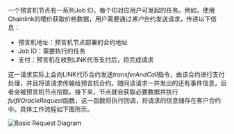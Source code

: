 一个预言机节点有一系列Job ID，每个ID对应用户可发起的任务。例如，使用Chainlink的喂价获取价格数据，用户需要通过*客户*合约发送请求，传递以下信息：

 - 预言机地址：预言机节点部署的合约地址
 - Job ID：需要执行的任务
 - 支付：预言机在收到LINK代币支付后，将完成请求

这一请求实际上会向LINK代币合约发送*transferAndCall*指令，由该合约进行支付处理，并且将该请求传输给预言机合约。随同该请求一并发出的还有事件信息，后者会被预言机节点拾取。接下来，节点就会获取必要数据并执行*fulfilOracleRequest*函数，这一函数将执行回调，将请求的信息储存在客户合约中。具体工作流程如下图所示。

![Basic Request Diagram](/images/builders/integrations/oracles/chainlink/chainlink-basic-request.png)


